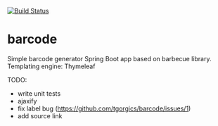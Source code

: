 [![Build Status](https://travis-ci.org/tgorgics/barcode.svg?branch=master)](https://travis-ci.org/tgorgics/barcode)

# barcode

Simple barcode generator Spring Boot app based on barbecue library. Templating engine: Thymeleaf

TODO: 
- write unit tests
- ajaxify
- fix label bug (https://github.com/tgorgics/barcode/issues/1)
- add source link
